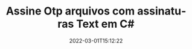 ---
############################# Static ############################
layout: "auto-gen-signature"
date: 2022-03-01T15:12:22
draft: false
operation: Sign
signaturetype: Text
fileformat: Otp
productName: .NET
lang: pt
productCode: net
otherformats: pdf doc docx docm dot dotm dotx odt ott rtf xls xlsx xlsm xlsb csv ods ots xltx xltm ppt pptx pps ppsx odp otp potx potm pptm ppsm png jpg bmp gif tiff svg webp wmf
breadcrumb: Put Text signature on Otp for C#

############################# Head ############################
head_title: "Crie assinaturas eletrônicas de texto para o arquivo Otp com C#"
head_description: "Coloque Text eSignature no arquivo Otp para .NET usando algumas linhas de código. Use a API de assinatura de documentos do GroupDocs para assinar dezenas de formatos de arquivo."

############################# Header ############################
title: "Assine Otp arquivos com assinaturas Text em C#"
description: "Como adicionar assinatura Text com algumas linhas de código .NET"
bg_image: "https://cms.admin.containerize.com/templates/aspose/App_Themes/V3/images/bg/header1.png"
bg_overlay: false
button:
    enable: true

############################# SubMenu ############################
submenu:
    enable: true

    left:
        img_alt: "GroupDocs.Signature for .NET"
        image: "https://cms.admin.containerize.com/templates/groupdocs/images/product-logos/90x90-noborder/groupdocs-signature-net.png"
        product: "GroupDocs.Signature"
        platform: ".NET"



############################# About ############################
about:
    enable: true
    title: "Sobre a API GroupDocs.Signature for .NET"
    content: |
        [GroupDocs.Signature for .NET](https://products.groupdocs.com/signature/net/) é uma API popular para assinatura eletrônica de documentos digitais. Assinaturas como textos, imagens, certificados digitais, códigos de barras, códigos QR, carimbos ou metadados estão disponíveis. Assinaturas podem ser colocadas em PDFs, documentos do MS Word, pastas de trabalho do MS Excel, apresentações do MS PowerPoint, arquivos do Adobe Photoshop e vários formatos de imagem. Os clientes podem assinar seu documento e atualizar, pesquisar, verificar, excluir ou visualizar assinaturas eletrônicas que foram colocadas nesses documentos. Além disso, são fornecidas muitas habilidades para personalização de assinaturas.
    

############################# Steps ############################
steps:
    enable: true
    title_left: "Etapas para assinar Otp com Text em C#"
    content_left: |
        [GroupDocs.Signature for .NET](https://products.groupdocs.com/signature/net/) permite assinar documentos Otp com assinaturas Text de forma rápida e fácil.
        
        * Crie uma instância da classe Signature fornecendo o arquivo Otp para assinar como caminho ou fluxo de memória
        * Instancie a classe SignOptions e defina todos os dados exigidos.
        * Invoque o método Signature.Sign() passando o arquivo de saída Otp ou fluxo de memória

    title_right: " Requisitos de sistema"
    content_right: |
        GroupDocs.Signature for .NET são compatíveis com todas as principais plataformas e sistemas operacionais. Antes de executar o código abaixo, certifique-se de ter os seguintes pré-requisitos instalados em seu sistema.

        * Sistemas operacionais: Microsoft Windows, Linux, MacOS
        * Ambientes de desenvolvimento: Microsoft Visual Studio, Xamarin, MonoDevelop
        * Frameworks: .NET Framework, .NET Standard, .NET Core, Mono
        * Obtenha o GroupDocs.Signature for .NET mais recente de [Nuget](https://www.nuget.org/packages/groupdocs.signature)
         
    code: |
        ```csharp    
                
        // Set up input Otp file
        string filePath = "input.otp";
        // Set up output file
        string outputFilePath = "output.otp";

        // Instantiate Signature for input file
        using (GroupDocs.Signature.Signature signature = new GroupDocs.Signature.Signature(filePath))
        {
                //Provide sign options
                TextSignOptions options = new TextSignOptions("John Smith")
                {
                    // set signature position
                    Left = 50,
                    Top = 200,
                };

                // sign Otp document
                SignResult result = signature.Sign(outputFilePath, options);
        }

        ```

############################# Demos ############################
demos:
    enable: true
    title: "Assinando Otp documentos com Text Demonstração ao vivo"
    content: |
       Assine o arquivo Otp com várias assinaturas agora mesmo visitando o site [GroupDocs.Signature App](https://products.groupdocs.app/signature/family). Demonstração online gratuita esperando por você.          

############################# More Formats ############################
more_formats:
    enable: true
    title: "Outras assinaturas Text suportadas para C#"
    content: |
        "Você também pode assinar Otp com outros tipos de assinatura. Por favor, veja a lista abaixo."
    format: 
       
       
back_to_top:
    enable: true
---